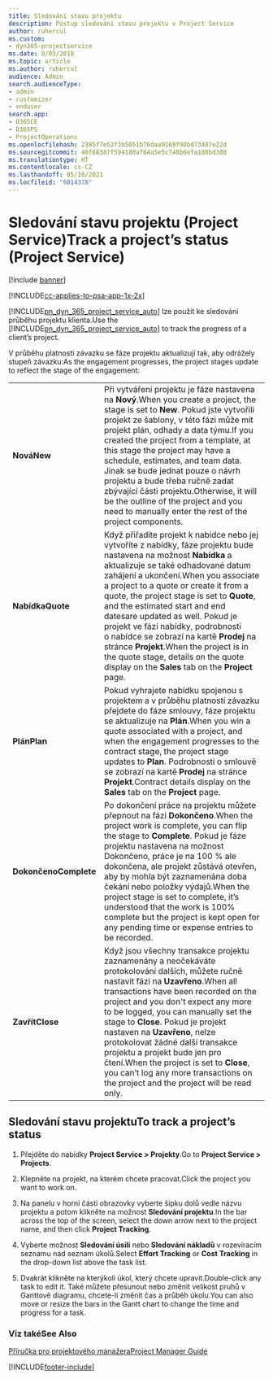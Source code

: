 ```yaml
---
title: Sledování stavu projektu
description: Postup sledování stavu projektu v Project Service
author: ruhercul
ms.custom:
- dyn365-projectservice
ms.date: 8/03/2018
ms.topic: article
ms.author: ruhercul
audience: Admin
search.audienceType:
- admin
- customizer
- enduser
search.app:
- D365CE
- D365PS
- ProjectOperations
ms.openlocfilehash: 2385f7e52f3b5051b76daa9169f98bd73487e22d
ms.sourcegitcommit: 40f68387f594180af64a5e5c748b6efa188bd300
ms.translationtype: HT
ms.contentlocale: cs-CZ
ms.lasthandoff: 05/10/2021
ms.locfileid: "6014378"
---
```

# <a name="track-a-projects-status-project-service"></a><span data-ttu-id="28f04-103">Sledování stavu projektu (Project Service)</span><span class="sxs-lookup"><span data-stu-id="28f04-103">Track a project’s status (Project Service)</span></span>

[!include [banner](../includes/psa-now-project-operations.md)]

[!INCLUDE[cc-applies-to-psa-app-1x-2x](../includes/cc-applies-to-psa-app-1x-2x.md)]

<span data-ttu-id="28f04-104">[!INCLUDE[pn_dyn_365_project_service_auto](../includes/pn-dyn-365-project-service-auto.md)] lze použít ke sledování průběhu projektu klienta.</span><span class="sxs-lookup"><span data-stu-id="28f04-104">Use the [!INCLUDE[pn_dyn_365_project_service_auto](../includes/pn-dyn-365-project-service-auto.md)] to track the progress of a client’s project.</span></span>  

<span data-ttu-id="28f04-105">V průběhu platnosti závazku se fáze projektu aktualizují tak, aby odrážely stupeň závazku:</span><span class="sxs-lookup"><span data-stu-id="28f04-105">As the engagement progresses, the project stages update to reflect the stage of the engagement:</span></span>  


|              |                                                                                                                                                                                                                                                                                                  |
|--------------|--------------------------------------------------------------------------------------------------------------------------------------------------------------------------------------------------------------------------------------------------------------------------------------------------|
|   <span data-ttu-id="28f04-106">**Nová**</span><span class="sxs-lookup"><span data-stu-id="28f04-106">**New**</span></span>    | <span data-ttu-id="28f04-107">Při vytváření projektu je fáze nastavena na **Nový**.</span><span class="sxs-lookup"><span data-stu-id="28f04-107">When you create a project, the stage is set to **New**.</span></span> <span data-ttu-id="28f04-108">Pokud jste vytvořili projekt ze šablony, v této fázi může mít projekt plán, odhady a data týmu.</span><span class="sxs-lookup"><span data-stu-id="28f04-108">If you created the project from a template, at this stage the project may have a schedule, estimates, and team data.</span></span> <span data-ttu-id="28f04-109">Jinak se bude jednat pouze o návrh projektu a bude třeba ručně zadat zbývající části projektu.</span><span class="sxs-lookup"><span data-stu-id="28f04-109">Otherwise, it will be the outline of the project and you need to manually enter the rest of the project components.</span></span> |
|  <span data-ttu-id="28f04-110">**Nabídka**</span><span class="sxs-lookup"><span data-stu-id="28f04-110">**Quote**</span></span>   |      <span data-ttu-id="28f04-111">Když přiřadíte projekt k nabídce nebo jej vytvoříte z nabídky, fáze projektu bude nastavena na možnost **Nabídka** a aktualizuje se také odhadované datum zahájení a ukončení.</span><span class="sxs-lookup"><span data-stu-id="28f04-111">When you associate a project to a quote or create it from a quote, the project stage is set to **Quote**, and the estimated start and end datesare updated as well.</span></span> <span data-ttu-id="28f04-112">Pokud je projekt ve fázi nabídky, podrobnosti o nabídce se zobrazí na kartě **Prodej** na stránce **Projekt**.</span><span class="sxs-lookup"><span data-stu-id="28f04-112">When the project is in the quote stage, details on the quote display on the **Sales** tab on the **Project** page.</span></span>      |
|   <span data-ttu-id="28f04-113">**Plán**</span><span class="sxs-lookup"><span data-stu-id="28f04-113">**Plan**</span></span>   |                                     <span data-ttu-id="28f04-114">Pokud vyhrajete nabídku spojenou s projektem a v průběhu platnosti závazku přejdete do fáze smlouvy, fáze projektu se aktualizuje na **Plán**.</span><span class="sxs-lookup"><span data-stu-id="28f04-114">When you win a quote associated with a project, and when the engagement progresses to the contract stage, the project stage updates to **Plan**.</span></span> <span data-ttu-id="28f04-115">Podrobnosti o smlouvě se zobrazí na kartě **Prodej** na stránce **Projekt**.</span><span class="sxs-lookup"><span data-stu-id="28f04-115">Contract details display on the **Sales** tab on the **Project** page.</span></span>                                      |
| <span data-ttu-id="28f04-116">**Dokončeno**</span><span class="sxs-lookup"><span data-stu-id="28f04-116">**Complete**</span></span> |                    <span data-ttu-id="28f04-117">Po dokončení práce na projektu můžete přepnout na fázi **Dokončeno**.</span><span class="sxs-lookup"><span data-stu-id="28f04-117">When the project work is complete, you can flip the stage to **Complete**.</span></span> <span data-ttu-id="28f04-118">Pokud je fáze projektu nastavena na možnost Dokončeno, práce je na 100 % ale dokončena, ale projekt zůstává otevřen, aby by mohla být zaznamenána doba čekání nebo položky výdajů.</span><span class="sxs-lookup"><span data-stu-id="28f04-118">When the project stage is set to complete, it’s understood that the work is 100% complete but the project is kept open for any pending time or expense entries to be recorded.</span></span>                     |
|  <span data-ttu-id="28f04-119">**Zavřít**</span><span class="sxs-lookup"><span data-stu-id="28f04-119">**Close**</span></span>   |           <span data-ttu-id="28f04-120">Když jsou všechny transakce projektu zaznamenány a neočekáváte protokolování dalších, můžete ručně nastavit fázi na **Uzavřeno**.</span><span class="sxs-lookup"><span data-stu-id="28f04-120">When all transactions have been recorded on the project and you don't expect any more to be logged, you can manually set the stage to **Close**.</span></span> <span data-ttu-id="28f04-121">Pokud je projekt nastaven na **Uzavřeno**, nelze protokolovat žádné další transakce projektu a projekt bude jen pro čtení.</span><span class="sxs-lookup"><span data-stu-id="28f04-121">When the project is set to **Close**, you can’t log any more transactions on the project and the project will be read only.</span></span>           |

## <a name="to-track-a-projects-status"></a><span data-ttu-id="28f04-122">Sledování stavu projektu</span><span class="sxs-lookup"><span data-stu-id="28f04-122">To track a project’s status</span></span>  

1.  <span data-ttu-id="28f04-123">Přejděte do nabídky **Project Service > Projekty**.</span><span class="sxs-lookup"><span data-stu-id="28f04-123">Go to **Project Service > Projects**.</span></span>  

2.  <span data-ttu-id="28f04-124">Klepněte na projekt, na kterém chcete pracovat.</span><span class="sxs-lookup"><span data-stu-id="28f04-124">Click the project you want to work on.</span></span>  

3.  <span data-ttu-id="28f04-125">Na panelu v horní části obrazovky vyberte šipku dolů vedle názvu projektu a potom klikněte na možnost **Sledování projektu**.</span><span class="sxs-lookup"><span data-stu-id="28f04-125">In the bar across the top of the screen, select the down arrow next to the project name, and then click **Project Tracking**.</span></span>  

4.  <span data-ttu-id="28f04-126">Vyberte možnost **Sledování úsilí** nebo **Sledování nákladů** v rozevíracím seznamu nad seznam úkolů.</span><span class="sxs-lookup"><span data-stu-id="28f04-126">Select **Effort Tracking** or **Cost Tracking** in the drop-down list above the task list.</span></span>  

5.  <span data-ttu-id="28f04-127">Dvakrát klikněte na kterýkoli úkol, který chcete upravit.</span><span class="sxs-lookup"><span data-stu-id="28f04-127">Double-click any task to edit it.</span></span> <span data-ttu-id="28f04-128">Také můžete přesunout nebo změnit velikost pruhů v Ganttově diagramu, chcete-li změnit čas a průběh úkolu.</span><span class="sxs-lookup"><span data-stu-id="28f04-128">You can also move or resize the bars in the Gantt chart to change the time and progress for a task.</span></span>  

### <a name="see-also"></a><span data-ttu-id="28f04-129">Viz také</span><span class="sxs-lookup"><span data-stu-id="28f04-129">See Also</span></span>  
 [<span data-ttu-id="28f04-130">Příručka pro projektového manažera</span><span class="sxs-lookup"><span data-stu-id="28f04-130">Project Manager Guide</span></span>](../psa/project-manager-guide.md)


[!INCLUDE[footer-include](../includes/footer-banner.md)]